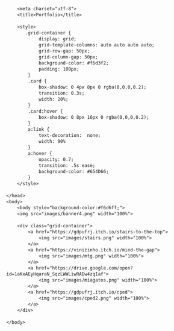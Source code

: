 <!DOCTYPE html>
<html>
    <head>

        <meta charset="utf-8">
        <title>Portfolio</title>

        <style>
           .grid-container {
                display: grid;
                grid-template-columns: auto auto auto auto;
                grid-row-gap: 50px;
                grid-column-gap: 50px;
                background-color: #f6d3f2;
                padding: 100px;
            }
            .card {
                box-shadow: 0 4px 8px 0 rgba(0,0,0,0.2);
                transition: 0.3s;
                width: 20%;
            }
            .card:hover {
                box-shadow: 0 8px 16px 0 rgba(0,0,0,0.2);
            }
            a:link {
                text-decoration:  none;
                width: 90%
            }
            a:hover {
                opacity: 0.7;
                transition: .5s ease;
                background-color: #654D66;
            }
        </style>

    </head>
    <body>
        <body style="background-color:#f6d6ff;">
        <img src="images/banner4.png" width="100%">

        <div class="grid-container">
            <a href="https://gdpufrj.itch.io/stairs-to-the-top">
                <img src="images/stairs.png" width="100%">
            </a>
            <a href="https://vinizinho.itch.io/mind-the-gap">
                <img src="images/mtg.png" width="100%">
            </a>
            <a href="https://drive.google.com/open?id=1aKxAEyHqaraN_SqzLWWLiwRAEw4zqIaf">
                <img src="images/miagatos.png" width="100%">
            </a>
            <a href="https://gdpufrj.itch.io/cped">
                <img src="images/cped2.png" width="100%">
            </a>
        </div>

    </body>
</html>
